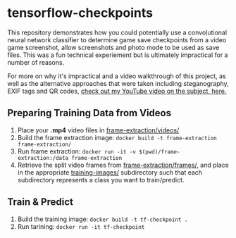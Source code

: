 # tensorflow-checkpoints

This repository demonstrates how you could potentially use a convolutional neural network classifier to determine game save checkpoints from a video game screenshot, allow screenshots and photo mode to be used as save files. This was a fun technical experiement but is ultimately impractical for a number of reasons.

For more on why it's impractical and a video walkthrough of this project, as well as the alternative approaches that were taken including steganography, EXIF tags and QR codes, [check out my YouTube video on the subject, here.](https://youtu.be/0aBy8wLnpQ8)

## Preparing Training Data from Videos

1. Place your **.mp4** video files in [frame-extraction/videos/](./frame-extraction/videos/)
2. Build the frame extraction image: `docker build -t frame-extraction frame-extraction/`
3. Run frame extraction: `docker run -it -v $(pwd)/frame-extraction:/data frame-extraction`
4. Retrieve the split video frames from [frame-extraction/frames/](./frame-extraction/frames), and place in the appropriate [training-images/](./training-images) subdirectory such that each subdirectory represents a class you want to train/predict. 

## Train & Predict

1. Build the training image: `docker build -t tf-checkpoint .` 
2. Run tarining: `docker run -it tf-checkpoint`

